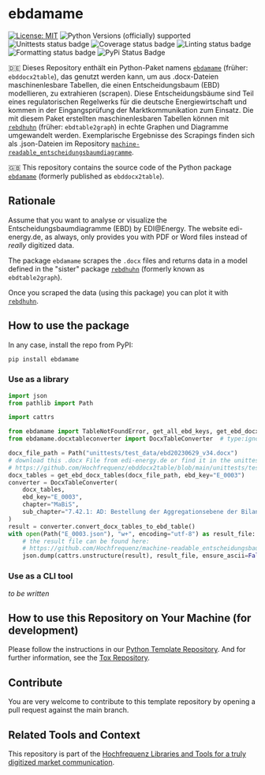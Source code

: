 # ebdamame

[![License: MIT](https://img.shields.io/badge/License-MIT-yellow.svg)](LICENSE)
![Python Versions (officially) supported](https://img.shields.io/pypi/pyversions/ebdamame.svg)
![Unittests status badge](https://github.com/Hochfrequenz/ebdamame/workflows/Unittests/badge.svg)
![Coverage status badge](https://github.com/Hochfrequenz/ebdamame/workflows/Coverage/badge.svg)
![Linting status badge](https://github.com/Hochfrequenz/ebdamame/workflows/Linting/badge.svg)
![Formatting status badge](https://github.com/Hochfrequenz/ebdamame/workflows/Formatting/badge.svg)
![PyPi Status Badge](https://img.shields.io/pypi/v/ebdamame)

🇩🇪 Dieses Repository enthält ein Python-Paket namens [`ebdamame`](https://pypi.org/project/ebdamame) (früher: `ebddocx2table`), das genutzt werden kann, um aus .docx-Dateien maschinenlesbare Tabellen, die einen Entscheidungsbaum (EBD) modellieren, zu extrahieren (scrapen).
Diese Entscheidungsbäume sind Teil eines regulatorischen Regelwerks für die deutsche Energiewirtschaft und kommen in der Eingangsprüfung der Marktkommunikation zum Einsatz.
Die mit diesem Paket erstellten maschinenlesbaren Tabellen können mit [`rebdhuhn`](https://pypi.org/project/rebdhuhn) (früher: `ebdtable2graph`) in echte Graphen und Diagramme umgewandelt werden.
Exemplarische Ergebnisse des Scrapings finden sich als .json-Dateien im Repository [`machine-readable_entscheidungsbaumdiagramme`](https://github.com/Hochfrequenz/machine-readable_entscheidungsbaumdiagramme/).

🇬🇧 This repository contains the source code of the Python package [`ebdamame`](https://pypi.org/project/ebdamame) (formerly published as `ebddocx2table`).

## Rationale

Assume that you want to analyse or visualize the Entscheidungsbaumdiagramme (EBD) by EDI@Energy.
The website edi-energy.de, as always, only provides you with PDF or Word files instead of _really_ digitized data.

The package `ebdamame` scrapes the `.docx` files and returns data in a model defined in the "sister" package [`rebdhuhn`](https://pypi.org/project/rebdhuhn) (formerly known as `ebdtable2graph`).

Once you scraped the data (using this package) you can plot it with [`rebdhuhn`](https://pypi.org/project/rebdhuhn).

## How to use the package

In any case, install the repo from PyPI:

```bash
pip install ebdamame
```

### Use as a library

```python
import json
from pathlib import Path

import cattrs

from ebdamame import TableNotFoundError, get_all_ebd_keys, get_ebd_docx_tables  # type:ignore[import]
from ebdamame.docxtableconverter import DocxTableConverter  # type:ignore[import]

docx_file_path = Path("unittests/test_data/ebd20230629_v34.docx")
# download this .docx File from edi-energy.de or find it in the unittests of this repository.
# https://github.com/Hochfrequenz/ebddocx2table/blob/main/unittests/test_data/ebd20230629_v34.docx
docx_tables = get_ebd_docx_tables(docx_file_path, ebd_key="E_0003")
converter = DocxTableConverter(
    docx_tables,
    ebd_key="E_0003",
    chapter="MaBiS",
    sub_chapter="7.42.1: AD: Bestellung der Aggregationsebene der Bilanzkreissummenzeitreihe auf Ebene der Regelzone",
)
result = converter.convert_docx_tables_to_ebd_table()
with open(Path("E_0003.json"), "w+", encoding="utf-8") as result_file:
    # the result file can be found here:
    # https://github.com/Hochfrequenz/machine-readable_entscheidungsbaumdiagramme/tree/main/FV2310
    json.dump(cattrs.unstructure(result), result_file, ensure_ascii=False, indent=2, sort_keys=True)
```

### Use as a CLI tool

_to be written_

## How to use this Repository on Your Machine (for development)

Please follow the instructions in our
[Python Template Repository](https://github.com/Hochfrequenz/python_template_repository#how-to-use-this-repository-on-your-machine).
And for further information, see the [Tox Repository](https://github.com/tox-dev/tox).

## Contribute

You are very welcome to contribute to this template repository by opening a pull request against the main branch.

## Related Tools and Context

This repository is part of the [Hochfrequenz Libraries and Tools for a truly digitized market communication](https://github.com/Hochfrequenz/digital_market_communication/).
